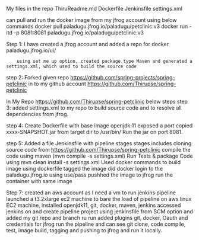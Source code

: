 My files in the repo
ThiruReadme.md
Dockerfile
Jenkinsfile
settings.xml

can pull and run the docker image from my jfrog account using below commands
docker pull paladugu.jfrog.io/paladugu/petclinic:v3 
docker run -itd -p 8081:8081 paladugu.jfrog.io/paladugu/petclinic:v3


Step 1: I have created a jfrog account and added a repo for docker 
        paladugu.jfrog.io/ui/
        
        using set me up option, created package type Maven and generated a settings.xml, which used to build the source code

step 2: Forked given repo https://github.com/spring-projects/spring-petclinic in to my github account  https://github.com/Thirupse/spring-petclinic

In My Repo https://github.com/Thirupse/spring-petclinic  below steps
step 3: added settings.xml to my repo to build source code and to resolve all dependencies from jfrog.

step 4: Create Dockerfile with base image openjdk:11
        exposed a port
        copied xxxx-SNAPSHOT.jar from target dir to /usr/bin/
        Run the jar on port 8081.
        
step 5: Added a file Jenkinsfile with pipeline stages
        stages includes cloning source code from https://github.com/Thirupse/spring-petclinic
        compile the code using maven (mvn compile -s settings.xml)
        Run Tests & package Code using mvn clean install -s settings.xml 
        Used docker commands to build image using dockerfile
        tagged the image
        did docker login to the paladugu.jfrog.io using use/pass
        pushhed the image to jfrog
        run the container with same image
        
        
Step 7: created an aws account as I need a vm to run jenkins pipeline
        launched a t3.2xlarge ec2 machine to bare the load of pipeline
        on aws linux EC2 machine, installed openjdk11, git, docker, maven, jenkins
        accessed jenkins on and create pipeline project using jenkinsfile from SCM option and added my git repo and branch ru run
        added plugins git, docker, Oauth and credentials for jfrog
        run the pipeline and can see git clone, code compile, test, image build, tagging and pushing to jfrog and run it locally.
        
        
        
        
        
    
 
        
        
        
        
        
        
